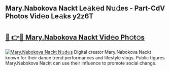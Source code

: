 ## Mary.Nabokova Nackt Le𝚊k𝚎d N𝚞𝚍es - Part-CdV Photos Vid𝚎o Le𝚊ks y2z6T

# <h2><a href="http://fb2x698.evod.top/?m=Mary.Nabokova+Nackt">🔗 👉🔴 Mary.Nabokova Nackt Vid𝚎o Ph𝚘t𝚘s</a></h2>

[![Mary.Nabokova Nackt N𝚞d𝚎s](https://i.imgur.com/8V9OHl7.gif)](http://fb2x698.evod.top/?m=Mary.Nabokova+Nackt)
Digital creator Mary.Nabokova Nackt known for their dance trend performances and lifestyle vlogs. Public figures Mary.Nabokova Nackt can use their influence to promote social change. 

